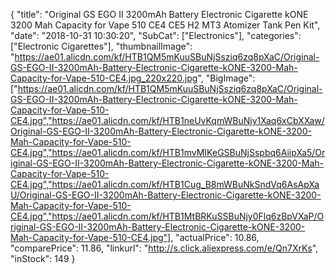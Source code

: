 {
	"title": "Original GS EGO II 3200mAh Battery Electronic Cigarette kONE 3200 Mah Capacity for Vape 510 CE4 CE5 H2 MT3 Atomizer Tank Pen Kit",
	"date": "2018-10-31 10:30:20",
	"SubCat": ["Electronics"],
	"categories": ["Electronic Cigarettes"],
	"thumbnailImage": "https://ae01.alicdn.com/kf/HTB1QM5mKuuSBuNjSsziq6zq8pXaC/Original-GS-EGO-II-3200mAh-Battery-Electronic-Cigarette-kONE-3200-Mah-Capacity-for-Vape-510-CE4.jpg_220x220.jpg",
	"BigImage": ["https://ae01.alicdn.com/kf/HTB1QM5mKuuSBuNjSsziq6zq8pXaC/Original-GS-EGO-II-3200mAh-Battery-Electronic-Cigarette-kONE-3200-Mah-Capacity-for-Vape-510-CE4.jpg","https://ae01.alicdn.com/kf/HTB1neUvKqmWBuNjy1Xaq6xCbXXaw/Original-GS-EGO-II-3200mAh-Battery-Electronic-Cigarette-kONE-3200-Mah-Capacity-for-Vape-510-CE4.jpg","https://ae01.alicdn.com/kf/HTB1mvMIKeGSBuNjSspbq6AiipXa5/Original-GS-EGO-II-3200mAh-Battery-Electronic-Cigarette-kONE-3200-Mah-Capacity-for-Vape-510-CE4.jpg","https://ae01.alicdn.com/kf/HTB1Cug_B8mWBuNkSndVq6AsApXaU/Original-GS-EGO-II-3200mAh-Battery-Electronic-Cigarette-kONE-3200-Mah-Capacity-for-Vape-510-CE4.jpg","https://ae01.alicdn.com/kf/HTB1MtBRKuSSBuNjy0Flq6zBpVXaP/Original-GS-EGO-II-3200mAh-Battery-Electronic-Cigarette-kONE-3200-Mah-Capacity-for-Vape-510-CE4.jpg"],
	"actualPrice": 10.86,
	"comparePrice": 11.86,
	"linkurl": "http://s.click.aliexpress.com/e/Qn7XrKs",
	"inStock": 149
}
